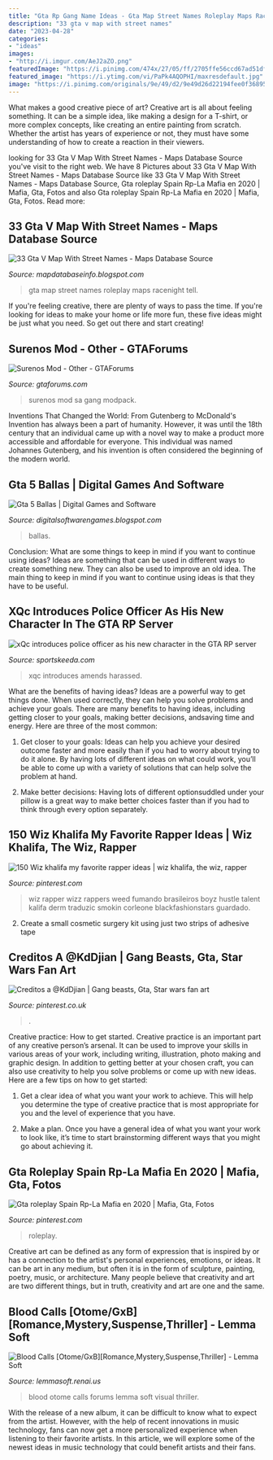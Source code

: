```yaml
---
title: "Gta Rp Gang Name Ideas - Gta Map Street Names Roleplay Maps Racenight Tell"
description: "33 gta v map with street names"
date: "2023-04-28"
categories:
- "ideas"
images:
- "http://i.imgur.com/AeJ2aZO.png"
featuredImage: "https://i.pinimg.com/474x/27/05/ff/2705ffe56ccd67ad51df564ae3f61396--el-wiz-wizz-khalifa.jpg"
featured_image: "https://i.ytimg.com/vi/PaPk4AQOPHI/maxresdefault.jpg"
image: "https://i.pinimg.com/originals/9e/49/d2/9e49d26d22194fee0f368956f2b05c3e.jpg"
---
```



What makes a good creative piece of art?
Creative art is all about feeling something. It can be a simple idea, like making a design for a T-shirt, or more complex concepts, like creating an entire painting from scratch. Whether the artist has years of experience or not, they must have some understanding of how to create a reaction in their viewers.

	

		
looking for 33 Gta V Map With Street Names - Maps Database Source you've visit to the right web. We have 8 Pictures about 33 Gta V Map With Street Names - Maps Database Source like 33 Gta V Map With Street Names - Maps Database Source, Gta roleplay Spain Rp-La Mafia en 2020 | Mafia, Gta, Fotos and also Gta roleplay Spain Rp-La Mafia en 2020 | Mafia, Gta, Fotos. Read more:
		
    
## 33 Gta V Map With Street Names - Maps Database Source

<img loading=lazy src="https://i.ytimg.com/vi/PaPk4AQOPHI/maxresdefault.jpg" onerror="this.onerror=null;this.src='https://tse3.mm.bing.net/th?id=OIP.6zEwg7fU5ndnFDgrNrkipwHaEK&amp;pid=15.1';" alt="33 Gta V Map With Street Names - Maps Database Source">

_Source: mapdatabaseinfo.blogspot.com_

>gta map street names roleplay maps racenight tell. 

	

If you're feeling creative, there are plenty of ways to pass the time. If you're looking for ideas to make your home or life more fun, these five ideas might be just what you need. So get out there and start creating!

    
## Surenos Mod - Other - GTAForums

<img loading=lazy src="http://img.photobucket.com/albums/v692/seganinja/gallery273.jpg" onerror="this.onerror=null;this.src='https://tse4.mm.bing.net/th?id=OIP.rmtbWPxgTii7ttmMLzlK3wHaFj&amp;pid=15.1';" alt="Surenos Mod - Other - GTAForums">

_Source: gtaforums.com_

>surenos mod sa gang modpack. 

	

Inventions That Changed the World: From Gutenberg to McDonald's
Invention has always been a part of humanity. However, it was until the 18th century that an individual came up with a novel way to make a product more accessible and affordable for everyone. This individual was named Johannes Gutenberg, and his invention is often considered the beginning of the modern world.

    
## Gta 5 Ballas | Digital Games And Software

<img loading=lazy src="https://cs4.gtaall.com/screenshots/4dc09/2016-06/original/75659185ca1a066f92279f47735ab0b2f6dd542f/339440-gta-sa-2016-06-11-17-35-11-46.jpg" onerror="this.onerror=null;this.src='https://tse1.mm.bing.net/th?id=OIP.UPPuaYL7m7iy87TEh0O8XwHaEK&amp;pid=15.1';" alt="Gta 5 Ballas | Digital Games and Software">

_Source: digitalsoftwarengames.blogspot.com_

>ballas. 

	

Conclusion: What are some things to keep in mind if you want to continue using ideas?
Ideas are something that can be used in different ways to create something new. They can also be used to improve an old idea. The main thing to keep in mind if you want to continue using ideas is that they have to be useful.

    
## XQc Introduces Police Officer As His New Character In The GTA RP Server

<img loading=lazy src="https://staticg.sportskeeda.com/editor/2021/05/10385-16203803937445-800.jpg" onerror="this.onerror=null;this.src='https://tse1.mm.bing.net/th?id=OIP.L3P0QvyfQ8Cg-q_OjjmXKgHaEK&amp;pid=15.1';" alt="xQc introduces police officer as his new character in the GTA RP server">

_Source: sportskeeda.com_

>xqc introduces amends harassed. 

	

What are the benefits of having ideas?
Ideas are a powerful way to get things done. When used correctly, they can help you solve problems and achieve your goals. There are many benefits to having ideas, including getting closer to your goals, making better decisions, andsaving time and energy. Here are three of the most common: 
1. Get closer to your goals: Ideas can help you achieve your desired outcome faster and more easily than if you had to worry about trying to do it alone. By having lots of different ideas on what could work, you’ll be able to come up with a variety of solutions that can help solve the problem at hand.

2. Make better decisions: Having lots of different optionsuddled under your pillow is a great way to make better choices faster than if you had to think through every option separately.

    
## 150 Wiz Khalifa My Favorite Rapper Ideas | Wiz Khalifa, The Wiz, Rapper

<img loading=lazy src="https://i.pinimg.com/474x/27/05/ff/2705ffe56ccd67ad51df564ae3f61396--el-wiz-wizz-khalifa.jpg" onerror="this.onerror=null;this.src='https://tse4.mm.bing.net/th?id=OIP._U7_6D21-9yL7oKDAnsDngAAAA&amp;pid=15.1';" alt="150 Wiz khalifa my favorite rapper ideas | wiz khalifa, the wiz, rapper">

_Source: pinterest.com_

>wiz rapper wizz rappers weed fumando brasileiros boyz hustle talent kalifa derm traduzic smokin corleone blackfashionstars guardado. 

	

2. Create a small cosmetic surgery kit using just two strips of adhesive tape 

    
## Creditos A @KdDjian | Gang Beasts, Gta, Star Wars Fan Art

<img loading=lazy src="https://i.pinimg.com/236x/e5/79/72/e57972d9261123caf6ed171979dfb0f5.jpg?nii=t" onerror="this.onerror=null;this.src='https://tse1.mm.bing.net/th?id=OIP.qTjAb2TgufeXN-mM2Whm5AAAAA&amp;pid=15.1';" alt="Creditos a @KdDjian | Gang beasts, Gta, Star wars fan art">

_Source: pinterest.co.uk_

>. 

	

Creative practice: How to get started.
Creative practice is an important part of any creative person’s arsenal. It can be used to improve your skills in various areas of your work, including writing, illustration, photo making and graphic design. In addition to getting better at your chosen craft, you can also use creativity to help you solve problems or come up with new ideas. Here are a few tips on how to get started:
1. Get a clear idea of what you want your work to achieve. This will help you determine the type of creative practice that is most appropriate for you and the level of experience that you have.

2. Make a plan. Once you have a general idea of what you want your work to look like, it’s time to start brainstorming different ways that you might go about achieving it.

    
## Gta Roleplay Spain Rp-La Mafia En 2020 | Mafia, Gta, Fotos

<img loading=lazy src="https://i.pinimg.com/originals/9e/49/d2/9e49d26d22194fee0f368956f2b05c3e.jpg" onerror="this.onerror=null;this.src='https://tse2.mm.bing.net/th?id=OIP.YIcuw4WFoIJ5J7umiAXiQAHaD9&amp;pid=15.1';" alt="Gta roleplay Spain Rp-La Mafia en 2020 | Mafia, Gta, Fotos">

_Source: pinterest.com_

>roleplay. 

	

Creative art can be defined as any form of expression that is inspired by or has a connection to the artist's personal experiences, emotions, or ideas. It can be art in any medium, but often it is in the form of sculpture, painting, poetry, music, or architecture. Many people believe that creativity and art are two different things, but in truth, creativity and art are one and the same.

    
## Blood Calls [Otome/GxB][Romance,Mystery,Suspense,Thriller] - Lemma Soft

<img loading=lazy src="http://i.imgur.com/AeJ2aZO.png" onerror="this.onerror=null;this.src='https://tse1.mm.bing.net/th?id=OIP.ltTcByb9AvN0SAKDLlaFwAHaFC&amp;pid=15.1';" alt="Blood Calls [Otome/GxB][Romance,Mystery,Suspense,Thriller] - Lemma Soft">

_Source: lemmasoft.renai.us_

>blood otome calls forums lemma soft visual thriller. 

	

With the release of a new album, it can be difficult to know what to expect from the artist. However, with the help of recent innovations in music technology, fans can now get a more personalized experience when listening to their favorite artists. In this article, we will explore some of the newest ideas in music technology that could benefit artists and their fans.

